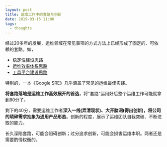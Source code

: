 ```yaml
---
layout: post
title: 运维工作中的套路与创新
date: 2019-03-15 11:00
tags:
  - thoughts
---
```


经过20多年的发展，运维领域在常见事项的方式方法上已经形成了固定的、可依赖的套路。如，

- [稳定性建设思路](http://blog.niean.name/2019/02/20/sre-stability)
- [运维效率体系思路](http://blog.niean.name/2019/02/13/didi-sre-eff)
- [工具平台建设思路](http://blog.niean.name/2016/02/14/business-tree)

特别的，一本《Google SRE》几乎涵盖了常见的运维最佳实践。

**将套路落地是运维工作高效展开的首选**，将"套路"运用好后整个运维工作可能就拿到80分了。

剩下的40分，需要运维工作者**深入一线(弄清现状)、大开脑洞(得出创新)，将公司的琐碎需求抽象为通用产品形态**。创新的程度，展示了运维团队自我突破、不断进取的能力。

长久深陷套路，可能会阻碍创新；过分追求创新，可能会损害运维本职。两者还是需要酌情权衡的。
